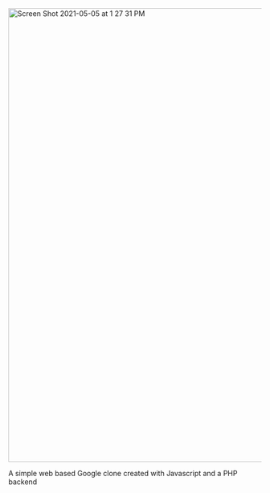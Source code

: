 <img width="904" alt="Screen Shot 2021-05-05 at 1 27 31 PM" src="https://user-images.githubusercontent.com/78291849/117186545-f1562e00-ada8-11eb-9f77-6d406fb8ea5f.png">

A simple web based Google clone created with Javascript and a PHP backend
